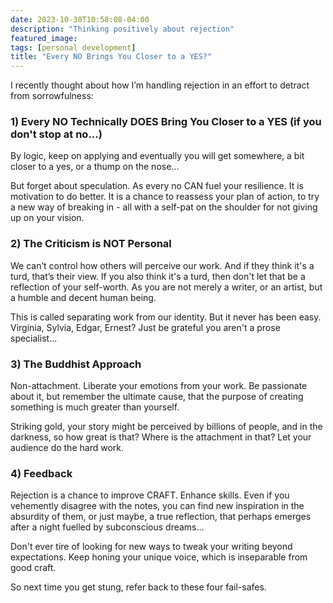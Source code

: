 ```yaml
---
date: 2023-10-30T10:58:08-04:00
description: "Thinking positively about rejection"
featured_image: 
tags: [personal development]
title: "Every NO Brings You Closer to a YES?"
---
```


I recently thought about how I’m handling rejection in an effort to detract from sorrowfulness:

### 1) Every NO Technically DOES Bring You Closer to a YES (if you don't stop at no...)

By logic, keep on applying and eventually you will get somewhere, a bit closer to a yes, or a thump on the nose... 

But forget about speculation. As every no CAN fuel your resilience. It is motivation to do better. It is a chance to reassess your plan of action, to try a new way of breaking in - all with a self-pat on the shoulder for not giving up on your vision.


### 2) The Criticism is NOT Personal

We can’t control how others will perceive our work. And if they think it's a turd, that’s their view. If you also think it's a turd, then don't let that be a reflection of your self-worth. As you are not merely a writer, or an artist, but a humble and decent human being. 

This is called separating work from our identity. But it never has been easy. Virginia, Sylvia, Edgar, Ernest? Just be grateful you aren't a prose specialist...


### 3) The Buddhist Approach

Non-attachment. Liberate your emotions from your work. Be passionate about it, but remember the ultimate cause, that the purpose of creating something is much greater than yourself. 

Striking gold, your story might be perceived by billions of people, and in the darkness, so how great is that? Where is the attachment in that? Let your audience do the hard work.


### 4) Feedback

Rejection is a chance to improve CRAFT. Enhance skills. Even if you vehemently disagree with the notes, you can find new inspiration in the absurdity of them, or just maybe, a true reflection, that perhaps emerges after a night fuelled by subconscious dreams...

Don't ever tire of looking for new ways to tweak your writing beyond expectations. Keep honing your unique voice, which is inseparable from good craft. 

So next time you get stung, refer back to these four fail-safes. 
